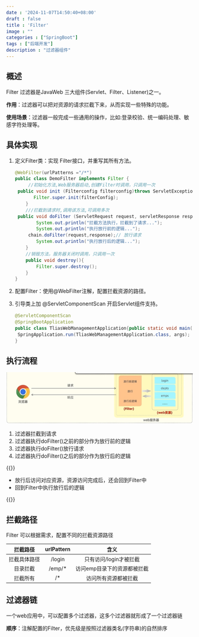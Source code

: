 ```yaml
---
date : '2024-11-07T14:50:40+08:00'
draft : false
title : 'Filter'
image : ""
categories : ["SpringBoot"]
tags : ["后端开发"]
description : "过滤器组件"
---
```

## 概述

Filter 过滤器是JavaWeb 三大组件(Servlet、Filter、Listener)之一。

**作用**：过滤器可以把对资源的请求拦截下来，从而实现一些特殊的功能。

**使用场景**：过滤器一般完成一些通用的操作，比如:登录校验、统一编码处理、敏感字符处理等。

## 具体实现

1. 定义Filter类：实现 Filter接口，并重写其所有方法。

   ```java
   @WebFilter(urlPatterns ="/*")
   public class DemoFilter implements Filter {
        //初始化方法,Web服务器启动,创建Filter时调用，只调用一次
   	public void init (Filterconfig filterconfig)throws ServletException {
          Filter.super.init(filterConfig);
       }
       ///拦截到请求时,调用该方法,可调用多次
   	public void doFilter (ServletRequest request, servletResponse response, Filterchain chain){
           System.out.println("拦截方法执行，拦截到了请求...");
           System.out.println("执行放行前的逻辑...");
       	chain.doFilter(request,response);// 放行请求
           System.out.println("执行放行后的逻辑...");
       }
       //销毁方法，服务器关闭时调用，只调用一次
       public void destroy(){
           Filter.super.destroy();
       }
   }
   ```
2. 配置Filter：使用@WebFilter注解，配置拦截资源的路径。
3. 引导类上加 @ServletComponentScan 开启Servlet组件支持。

   ```java
   @ServletComponentScan
   @SpringBootApplication
   public class TliasWebManagementApplication{public static void main(stringl] args){
   	SpringApplication.run(TliasWebManagementApplication.class, args);
   }
   ```

   



## 执行流程

![](微信截图_20241107153011.png)

1. 过滤器拦截到请求
2. 过滤器执行doFilter()之前的部分作为放行前的逻辑
3. 过滤器执行doFilter()放行请求
4. 过滤器执行doFilter()之后的部分作为放行后的逻辑

{{<notice tip>}}

- 放行后访问对应资源，资源访问完成后，还会回到Filter中
- 回到Filter中执行放行后的逻辑

{{</notice>}}

## 拦截路径

Filter 可以根据需求，配置不同的拦截资源路径

|   拦截路径   | urlPattern |            含义             |
| :----------: | :--------: | :-------------------------: |
| 拦截具体路径 |   /login   |   只有访问/login才被拦截    |
|   目录拦截   |   /emp/*   | 访问emp目录下的资源都被拦截 |
|   拦截所有   |     /*     |    访问所有资源都被拦截     |

## 过滤器链

一个web应用中，可以配置多个过滤器，这多个过滤器就形成了一个过滤器链

**顺序**：注解配置的Filter，优先级是按照过滤器类名(字符串)的自然排序